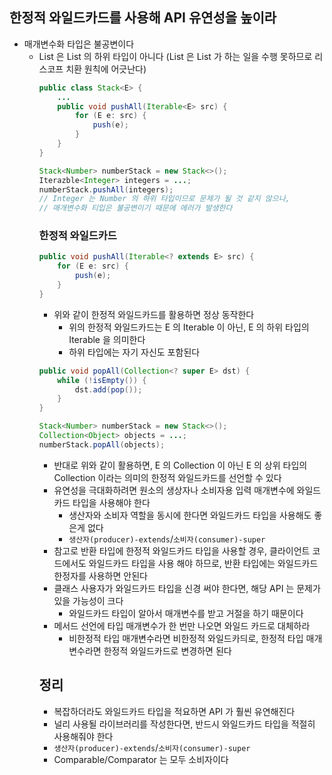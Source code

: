 ## 한정적 와일드카드를 사용해 API 유연성을 높이라

* 매개변수화 타입은 불공변이다
    * List<String> 은 List<Object> 의 하위 타입이 아니다 (List<String> 은 List<Object> 가 하는 일을 수행 못하므로 리스코프 치환 원칙에 어긋난다)

```java
public class Stack<E> {
    ...
    public void pushAll(Iterable<E> src) {
        for (E e: src) {
            push(e);
        }
    }
}

Stack<Number> numberStack = new Stack<>();
Iterazble<Integer> integers = ...;
numberStack.pushAll(integers);
// Integer 는 Number 의 하위 타입이므로 문제가 될 것 같지 않으나,
// 매개변수화 티입은 불공변이기 때문에 에러가 발생한다
```

### 한정적 와일드카드

```java
public void pushAll(Iterable<? extends E> src) {
    for (E e: src) {
        push(e);
    }
}
```

* 위와 같이 한정적 와일드카드를 활용하면 정상 동작한다
    * 위의 한정적 와일드카드는 E 의 Iterable 이 아닌, E 의 하위 타입의 Iterable 을 의미한다
    * 하위 타입에는 자기 자신도 포함된다
    
```java
public void popAll(Collection<? super E> dst) {
    while (!isEmpty()) {
        dst.add(pop());
    }
}

Stack<Number> numberStack = new Stack<>();
Collection<Object> objects = ...;
numberStack.popAll(objects);
```

* 반대로 위와 같이 활용하면, E 의 Collection 이 아닌 E 의 상위 타입의 Collection 이라는 의미의 한정적 와일드카드를 선언할 수 있다
* 유연성을 극대화하려면 원소의 생상자나 소비자용 입력 매개변수에 와일드카드 타입을 사용해야 한다
    * 생산자와 소비자 역할을 동시에 한다면 와일드카드 타입을 사용해도 좋은게 없다
    * `생산자(producer)-extends`/`소비자(consumer)-super`
* 참고로 반환 타입에 한정적 와일드카드 타입을 사용할 경우, 클라이언트 코드에서도 와일드카드 타입을 사용 해야 하므로, 반환 타입에는 와일드카드 한정자를 사용하면 안된다
* 클래스 사용자가 와일드카드 타입을 신경 써야 한다면, 해당 API 는 문제가 있을 가능성이 크다
    * 와일드카드 타입이 알아서 매개변수를 받고 거절을 하기 때문이다
* 메서드 선언에 타입 매개변수가 한 번만 나오면 와일드 카드로 대체하라
    * 비한정적 타입 매개변수라면 비한정적 와일드카듸로, 한정적 타입 매개변수라면 한정적 와일드카드로 변경하면 된다
    
## 정리

* 복잡하더라도 와일드카드 타입을 적요하면 API 가 훨씬 유연해진다
* 널리 사용될 라이브러리를 작성한다면, 반드시 와일드카드 타입을 적절히 사용해줘야 한다
* `생산자(producer)-extends`/`소비자(consumer)-super`
* Comparable/Comparator 는 모두 소비자이다
